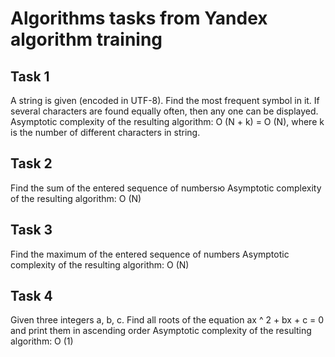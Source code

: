 # Algorithms tasks from Yandex algorithm training #

## Task 1 #

A string is given (encoded in UTF-8). Find the most frequent symbol in it. If several characters are found equally often, then any one can be displayed.
Asymptotic complexity of the resulting algorithm: O (N + k) = O (N), where k is the number of different characters in string.

## Task 2 #

Find the sum of the entered sequence of numbersю
Asymptotic complexity of the resulting algorithm: O (N)

## Task 3 #

Find the maximum of the entered sequence of numbers
Asymptotic complexity of the resulting algorithm: O (N)

## Task 4 #

Given three integers a, b, c. Find all roots of the equation ax ^ 2 + bx + c = 0 and print them in ascending order
Asymptotic complexity of the resulting algorithm: O (1)